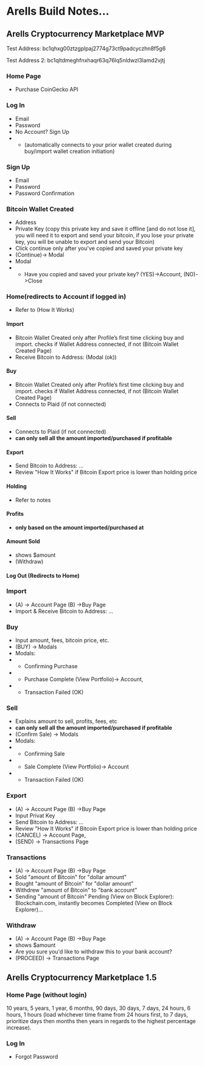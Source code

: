# Arells Build Notes...

## Arells Cryptocurrency Marketplace MVP

Test Address: bc1qhxg00ztzgplpaj2774g73ct9padcyczhn8f5g6

Test Address 2: bc1qltdmeghfnxhaqr63q76lq5nldwzl3lamd2vjtj

### Home Page
- Purchase CoinGecko API

### Log In
- Email
- Password
- No Account? Sign Up
- - (automatically connects to your prior wallet created during buy/import wallet creation initiation)

### Sign Up
- Email
- Password
- Password Confirmation

### Bitcoin Wallet Created
- Address
- Private Key (copy this private key and save it offline [and do not lose it], you will need it to export and send your bitcoin, if you lose your private key, you will be unable to export and send your Bitcoin)
- Click continue only after you've copied and saved your private key 
- (Continue)-> Modal
- Modal
- - Have you copied and saved your private key? (YES)->Account, (NO)->Close

### Home(redirects to Account if logged in)
- Refer to (How It Works)

 #### Import
 - Bitcoin Wallet Created only after Profile’s first time clicking buy and import. checks if Wallet Address connected, if not (Bitcoin Wallet Created Page)
 - Receive Bitcoin to Address: (Modal (ok))

 #### Buy
 - Bitcoin Wallet Created only after Profile’s first time clicking buy and import. checks if Wallet Address connected, if not (Bitcoin Wallet Created Page)
 - Connects to Plaid (if not connected)

 #### Sell
 - Connects to Plaid (if not connected)
 - **can only sell all the amount imported/purchased if profitable**

 #### Export
 - Send Bitcoin to Address: ...
 - Review "How It Works" if Bitcoin Export price is lower than holding price

 #### Holding
 - Refer to notes

 #### Profits
 - **only based on the amount imported/purchased at**

 #### Amount Sold
 - shows $amount
 - (Withdraw)

 #### Log Out (Redirects to Home)

### Import
- (A) -> Account Page (B) ->Buy Page
- Import & Receive Bitcoin to Address: ...

### Buy
- Input amount, fees, bitcoin price, etc.
- (BUY) -> Modals
- Modals: 
- - Confirming Purchase
- - Purchase Complete (View Portfolio)-> Account, 
- - Transaction Failed (OK)

### Sell
- Explains amount to sell, profits, fees, etc
- **can only sell all the amount imported/purchased if profitable**
- (Confirm Sale) -> Modals
- Modals: 
- - Confirming Sale
- - Sale Complete (View Portfolio)-> Account 
- - Transaction Failed (OK)

### Export
- (A) -> Account Page (B) ->Buy Page
- Input Privat Key
- Send Bitcoin to Address: ...
- Review "How It Works" if Bitcoin Export price is lower than holding price
- (CANCEL) -> Account Page, 
- (SEND) -> Transactions Page

### Transactions
- (A) -> Account Page (B) ->Buy Page
- Sold "amount of Bitcoin" for "dollar amount"
- Bought "amount of Bitcoin" for "dollar amount"
- Withdrew "amount of Bitcoin" to "bank account"
- Sending "amount of Bitcoin" Pending (View on Block Explorer): Blockchain.com, instantly becomes Completed (View on Block Explorer)...

### Withdraw
- (A) -> Account Page (B) ->Buy Page
- shows $amount
- Are you sure you'd like to withdraw this to your bank account?
- (PROCEED) -> Transactions Page

## Arells Cryptocurrency Marketplace 1.5

### Home Page (without login)
10 years, 5 years, 1 year, 6 months, 90 days, 30 days, 7 days, 24 hours, 6 hours, 1 hours (load whichever time frame from 24 hours first, to 7 days, prioritize days then months then years in regards to the highest percentage increase).

### Log In
- Forgot Password 
